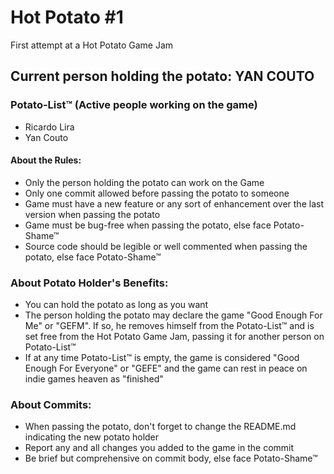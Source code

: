 # Hot Potato #1
First attempt at a Hot Potato Game Jam

## Current person holding the potato: YAN COUTO

### Potato-List™ (Active people working on the game)
 - Ricardo Lira
 - Yan Couto

#### About the Rules:
 - Only the person holding the potato can work on the Game
 - Only one commit allowed before passing the potato to someone
 - Game must have a new feature or any sort of enhancement over the last version when passing the potato
 - Game must be bug-free when passing the potato, else face Potato-Shame™
 - Source code should be legible or well commented when passing the potato, else face Potato-Shame™

### About Potato Holder's Benefits:
 - You can hold the potato as long as you want
 - The person holding the potato may declare the game "Good Enough For Me" or "GEFM". If so, he removes himself from the Potato-List™
and is set free from the Hot Potato Game Jam, passing it for another person on Potato-List™
 - If at any time Potato-List™ is empty, the game is considered "Good Enough For Everyone" or "GEFE" and the game can rest in peace on indie games heaven as "finished"

### About Commits:
 - When passing the potato, don't forget to change the README.md indicating the new potato holder
 - Report any and all changes you added to the game in the commit
 - Be brief but comprehensive on commit body, else face Potato-Shame™

